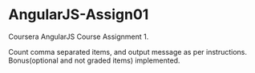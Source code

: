 # AngularJS-Assign01

Coursera AngularJS Course Assignment 1.

Count comma separated items, and output message as per instructions.
Bonus(optional and not graded items) implemented.
